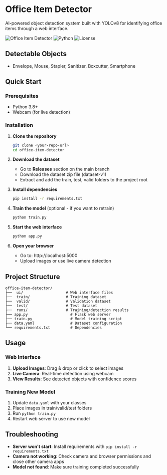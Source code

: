 #  Office Item Detector

AI-powered object detection system built with YOLOv8 for identifying office items through a web interface.

![Office Item Detector](https://img.shields.io/badge/AI-YOLOv8-blue) ![Python](https://img.shields.io/badge/Python-3.8+-green) ![License](https://img.shields.io/badge/License-MIT-yellow)

##  Detectable Objects

- Envelope, Mouse, Stapler, Sanitizer, Boxcutter, Smartphone

##  Quick Start

### Prerequisites
- Python 3.8+
- Webcam (for live detection)

### Installation

1. **Clone the repository**
   ```bash
   git clone <your-repo-url>
   cd office-item-detector
   ```

2. **Download the dataset**
   - Go to **Releases** section on the main branch
   - Download the dataset zip file (dataset-v1)
   - Extract and add the train, test, valid folders to the project root

3. **Install dependencies**
   ```bash
   pip install -r requirements.txt
   ```

4. **Train the model** (optional - if you want to retrain)
   ```bash
   python train.py
   ```

5. **Start the web interface**
   ```bash
   python app.py
   ```

6. **Open your browser**
   - Go to: http://localhost:5000
   - Upload images or use live camera detection

##  Project Structure

```
office-item-detector/
├──  ui/                   # Web interface files
├──  train/                # Training dataset
├──  valid/                # Validation dataset  
├──  test/                 # Test dataset
├──  runs/                 # Training/detection results
├── app.py                   # Flask web server
├── train.py                 # Model training script
├── data.yaml                # Dataset configuration
└── requirements.txt         # Dependencies
```

##  Usage

### Web Interface
1. **Upload Images**: Drag & drop or click to select images
2. **Live Camera**: Real-time detection using webcam
3. **View Results**: See detected objects with confidence scores

### Training New Model
1. Update `data.yaml` with your classes
2. Place images in train/valid/test folders
3. Run `python train.py`
4. Restart web server to use new model

##  Troubleshooting

- **Server won't start**: Install requirements with `pip install -r requirements.txt`
- **Camera not working**: Check camera and browser permissions and close other camera apps
- **Model not found**: Make sure training completed successfully



